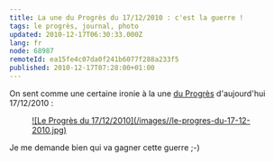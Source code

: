 ```yaml
---
title: La une du Progrès du 17/12/2010 : c'est la guerre !
tags: le progrès, journal, photo
updated: 2010-12-17T06:30:33.000Z
lang: fr
node: 68987
remoteId: ea15fe4c07da0f241b6077f288a233f5
published: 2010-12-17T07:28:00+01:00
---
```


On sent comme une certaine ironie à la une [du Progrès](http://www.leprogres.fr/fr/index.html) d'aujourd'hui 17/12/2010 :

<figure class="object-center"><a href="/images/le-progres-du-17-12-2010.jpg">![Le Progrès du 17/12/2010](/images//le-progres-du-17-12-2010.jpg)
</a></figure>


Je me demande bien qui va gagner cette guerre ;-)

